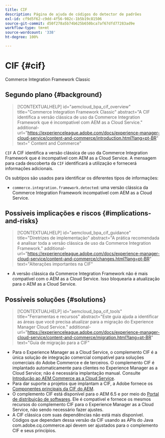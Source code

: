 ```yaml
---
title: CIF
description: Página de ajuda de códigos do detector de padrões
exl-id: cf9d5f62-c9dd-4f56-982c-1b5b19c81506
source-git-commit: d50f278a5b74b625b650bca7af67dfd77283ad9e
workflow-type: tm+mt
source-wordcount: '338'
ht-degree: 100%

---
```


# CIF {#cif}

Commerce Integration Framework Classic

## Segundo plano {#background}

>[!CONTEXTUALHELP]
>id="aemcloud_bpa_cif_overview"
>title="Commerce Integration Framework Classic"
>abstract="A CIF identifica a versão clássica de uso da Commerce Integration Framework que é incompatível com AEM as a Cloud Service."
>additional-url="https://experienceleague.adobe.com/docs/experience-manager-cloud-service/content-and-commerce/introduction.html?lang=pt-BR" text=" Content and Commerce"

`CIF` A CIF identifica a versão clássica de uso da Commerce Integration Framework que é incompatível com AEM as a Cloud Service. A mensagem para cada descoberta da `CIF` identificará a utilização e fornecerá informações adicionais.

Os subtipos são usados para identificar os diferentes tipos de informações:

* `commerce.integration.framework.detected`: uma versão clássica da Commerce Integration Framework incompatível com AEM as a Cloud Service.


## Possíveis implicações e riscos {#implications-and-risks}

>[!CONTEXTUALHELP]
>id="aemcloud_bpa_cif_guidance"
>title="Diretrizes de implementação"
>abstract="A prática recomendada é analisar toda a versão clássica de uso da Commerce Integration Framework."
>additional-url="https://experienceleague.adobe.com/docs/experience-manager-cloud-service/content-and-commerce/changes.html?lang=pt-BR" text="Alterações importantes na CIF"

* A versão clássica da Commerce Integration Framework não é mais compatível com o AEM as a Cloud Service. Isso bloquearia a atualização para o AEM as a Cloud Service.

## Possíveis soluções {#solutions}

>[!CONTEXTUALHELP]
>id="aemcloud_bpa_cif_tools"
>title="Ferramentas e recursos"
>abstract="Este guia ajuda a identificar as áreas que você precisa atualizar para a migração do Experience Manager Cloud Service."
>additional-url="https://experienceleague.adobe.com/docs/experience-manager-cloud-service/content-and-commerce/migration.html?lang=pt-BR" text="Guia de migração para a CIF"

* Para o Experience Manager as a Cloud Service, o complemento CIF é a única solução de integração comercial compatível para soluções comerciais do Adobe Commerce e de terceiros. O complemento CIF é implantado automaticamente para clientes no Experience Manager as a Cloud Service; não é necessária implantação manual. Consulte [Introdução ao AEM Commerce as a Cloud Service](https://experienceleague.adobe.com/docs/experience-manager-cloud-service/content-and-commerce/storefront/getting-started.html?lang=pt-BR).
* Para dar suporte a projetos que implantam a CIF, a Adobe fornece os [Componentes principais da CIF do AEM](https://github.com/adobe/aem-core-cif-components).
* O complemento CIF está disponível para o AEM 6.5 e por meio do [Portal de distribuição de softwares](https://experience.adobe.com/#/downloads/content/software-distribution/br/aem.html). Ele é compatível e fornece os mesmos recursos do complemento CIF para o Experience Manager as a Cloud Service, não sendo necessário fazer ajustes.
* A CIF clássica com suas dependências não está mais disponível. Códigos que dependam dessa versão da CIF usando as APIs do Java com.adobe.cq.commerce.api devem ser ajustados para o complemento CIF e seus princípios.

